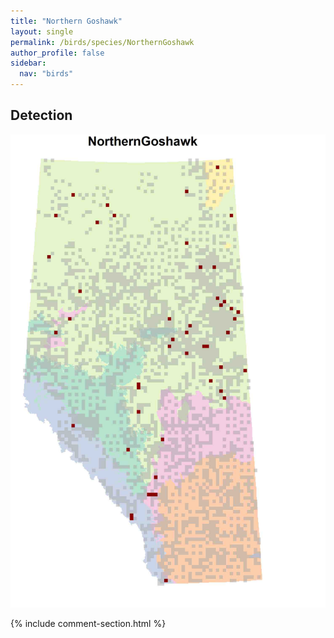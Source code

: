 ```yaml
---
title: "Northern Goshawk"
layout: single
permalink: /birds/species/NorthernGoshawk
author_profile: false
sidebar:
  nav: "birds"
---
```


<h2>Detection</h2>

![](/assets/images/birds/NorthernGoshawk/det.jpg)

{% include comment-section.html %}
